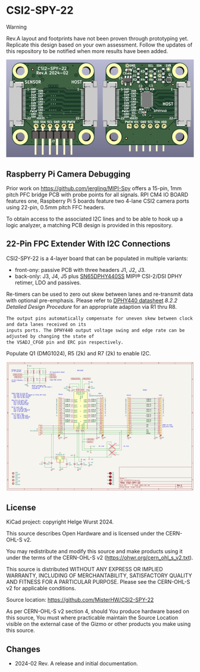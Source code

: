 # CSI2-SPY-22
> [!WARNING]  
> Rev.A layout and footprints have not been proven through prototyping yet. Replicate this design based on your own assessment. Follow the updates of this repository to be notified when more results have been added.

![](RevA/RevA_3D_views.png)

## Raspberry Pi Camera Debugging

Prior work on https://github.com/jergling/MIPI-Spy offers a 15-pin, 1mm pitch PFC bridge PCB with probe points for all signals. RPI CM4 IO BOARD features one, Raspberry Pi 5 boards feature two 4-lane CSI2 camera ports using 22-pin, 0.5mm pitch FFC headers. 

To obtain access to the associated I2C lines and to be able to hook up a logic analyzer, a matching PCB design is provided in this repository.


## 22-Pin FPC Extender With I2C Connections

CSI2-SPY-22 is a 4-layer board that can be populated in multiple variants:
- front-ony: passive PCB with three headers J1, J2, J3.
- back-only: J3, J4, J5 plus [SN65DPHY440SS](https://www.ti.com/product/SN65DPHY440SS) MIPI® CSI-2/DSI DPHY retimer, LDO and passives. 

Re-timers can be used to zero out skew between lanes and re-transmit data with optional pre-emphasis. Please refer to  [DPHY440 datasheet](https://www.ti.com/lit/ds/symlink/sn65dphy440ss.pdf)  *8.2.2
Detailed Design Procedure* for an appropriate adaption via R1 thru R8.

	The output pins automatically compensate for uneven skew between clock and data lanes received on its 
	inputs ports. The DPHY440 output voltage swing and edge rate can be adjusted by changing the state of
	the VSADJ_CFG0 pin and ERC pin respectively.


Populate Q1 (DMG1024), R5 (2k) and R7 (2k) to enable I2C. 

![](RevA/RevA_schematic.PNG)

## License

KiCad project: copyright Helge Wurst 2024.

This source describes Open Hardware and is licensed under the CERN-OHL-S v2.

You may redistribute and modify this source and make products using it under the terms of the CERN-OHL-S v2 (https://ohwr.org/cern_ohl_s_v2.txt).

This source is distributed WITHOUT ANY EXPRESS OR IMPLIED WARRANTY, INCLUDING OF MERCHANTABILITY, SATISFACTORY QUALITY AND FITNESS FOR A PARTICULAR PURPOSE. Please see the CERN-OHL-S v2 for applicable conditions.

Source location: https://github.com/MisterHW/CSI2-SPY-22

As per CERN-OHL-S v2 section 4, should You produce hardware based on this source, You must where practicable maintain the Source Location visible on the external case of the Gizmo or other products you make using this source.

## Changes

- 2024-02 Rev. A release and initial documentation.
